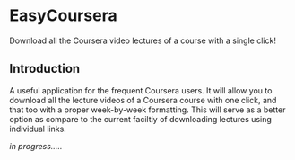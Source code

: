 # EasyCoursera
Download all the Coursera video lectures of a course with a single click!

## Introduction
A useful application for the frequent Coursera users.
It will allow you to download all the lecture videos of a Coursera course with one click, and that too with a proper week-by-week formatting.
This will serve as a better option as compare to the current faciltiy of downloading lectures using individual links.

*in progress.....*
